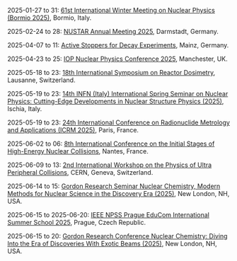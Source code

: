2025-01-27 to 31: [61st International Winter Meeting on Nuclear Physics (Bormio 2025)](https://bormiomeeting.com "Bormio 2025 covers advancements in nuclear physics. Topics include nuclear structure, heavy-ion collisions, nuclear astrophysics, and quantum chromodynamics. The meeting addresses experimental results from particle accelerators and theoretical models, with applications in understanding fundamental interactions, nuclear reactions, and cosmic nucleosynthesis."), Bormio, Italy.

2025-02-24 to 28: [NUSTAR Annual Meeting 2025](https://indico.gsi.de/event/20773/ "The NUSTAR Annual Meeting focuses on nuclear structure and astrophysics, covering exotic nuclei, nuclear reactions, and superheavy elements. Topics include gamma-ray spectroscopy, nuclear fission, and nucleosynthesis, with applications in understanding stellar processes and fundamental interactions, emphasizing experimental advancements."), Darmstadt, Germany.

2025-04-07 to 11: [Active Stoppers for Decay Experiments](https://indico.cern.ch/event/1410979/ "The workshop explores active stoppers for nuclear decay experiments, focusing on detector technologies. Topics include ion trapping, beta decay measurements, and precision spectroscopy. Discussions cover applications in nuclear structure studies and fundamental symmetries, emphasizing experimental advancements."), Mainz, Germany.

2025-04-23 to 25: [IOP Nuclear Physics Conference 2025](https://www.iop.org/events/nuclear-physics-conference-2025 "Covers nuclear physics advancements. Topics include nuclear reactions, structure, and spectroscopy, with applications in energy, astrophysics, and fundamental physics research."), Manchester, UK.

2025-05-18 to 23: [18th International Symposium on Reactor Dosimetry](https://isrd18.org/ "ISRD18 addresses reactor dosimetry, focusing on neutron and gamma radiation measurements in nuclear reactors. Topics include dosimeter calibration, radiation damage assessment, and Monte Carlo simulations. The symposium discusses applications in reactor safety, materials testing, and fusion research, emphasizing precision in radiation monitoring."), Lausanne, Switzerland.

2025-05-19 to 23: [14th INFN (Italy) International Spring Seminar on Nuclear Physics: Cutting-Edge Developments in Nuclear Structure Physics (2025)](https://agenda.infn.it/event/42803/ "Focuses on cutting-edge nuclear structure physics. Topics include exotic nuclei, nuclear models, and computational techniques for understanding nuclear interactions and properties."), Ischia, Italy.

2025-05-19 to 23: [24th International Conference on Radionuclide Metrology and Applications (ICRM 2025)](https://icrm2025.org "ICRM 2025 focuses on radionuclide metrology, covering measurement techniques, decay data, and standardization. Topics include low-level radioactivity, nuclear forensics, and applications in environmental monitoring and medical isotopes, emphasizing precision in nuclear measurement methodologies."), Paris, France.

2025-06-02 to 06: [8th International Conference on the Initial Stages of High-Energy Nuclear Collisions](https://is2025.org/ "IS2025 focuses on the initial stages of high-energy nuclear collisions, exploring QCD dynamics and parton interactions. Topics include gluon saturation, initial state effects, and jet production. The conference discusses experimental results from LHC and RHIC, alongside theoretical models."), Nantes, France.

2025-06-09 to 13: [2nd International Workshop on the Physics of Ultra Peripheral Collisions](https://indico.cern.ch/event/1411016/ "UPC2025 focuses on ultra-peripheral collisions in heavy-ion physics, exploring photon-photon and photon-nucleus interactions. Topics include vector meson production, electromagnetic processes, and QCD at low momentum. The workshop discusses experimental results from LHC and theoretical models for nuclear interactions."), CERN, Geneva, Switzerland.

2025-06-14 to 15: [Gordon Research Seminar Nuclear Chemistry, Modern Methods for Nuclear Science in the Discovery Era (2025)](https://www.grc.org/nuclear-chemistry-grs-conference/2025/ "Explores modern nuclear chemistry techniques. Topics include nuclear reactions, isotope production, and computational methods for nuclear structure, emphasizing advancements in experimental and theoretical approaches for nuclear science discovery."), New London, NH, USA.

2025-06-15 to 2025-06-20: [IEEE NPSS Prague EduCom International Summer School 2025](https://indico.cern.ch/event/1411058/ "PEISS 2025 trains students in nuclear science instrumentation, focusing on detectors. Topics include radiation detection, scintillator technologies, and data acquisition. Lectures cover applications in particle physics and astrophysics, emphasizing experimental techniques."), Prague, Czech Republic.

2025-06-15 to 20: [Gordon Research Conference Nuclear Chemistry: Diving Into the Era of Discoveries With Exotic Beams (2025)](https://www.grc.org/nuclear-chemistry-conference/2025/ "This conference focuses on nuclear chemistry with exotic beams, covering nuclear structure, reactions, and rare isotopes. Topics include superheavy elements, nuclear fission, and applications in astrophysics, emphasizing experimental advancements with next-generation beam facilities."), New London, NH, USA.

